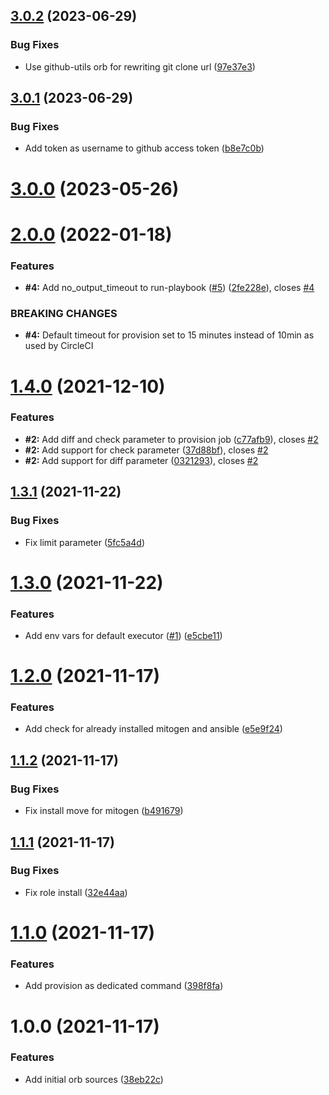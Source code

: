 ## [3.0.2](https://github.com/trustedshops-public/circleci-orb-ansible/compare/3.0.1...3.0.2) (2023-06-29)


### Bug Fixes

* Use github-utils orb for rewriting git clone url ([97e37e3](https://github.com/trustedshops-public/circleci-orb-ansible/commit/97e37e34ae81a989312dc546ab934d2b65009c09))

## [3.0.1](https://github.com/trustedshops-public/circleci-orb-ansible/compare/3.0.0...3.0.1) (2023-06-29)


### Bug Fixes

* Add token as username to github access token ([b8e7c0b](https://github.com/trustedshops-public/circleci-orb-ansible/commit/b8e7c0be56239861ab1dc7c49678f057c5897b56))

# [3.0.0](https://github.com/trustedshops-public/circleci-orb-ansible/compare/2.0.0...3.0.0) (2023-05-26)

# [2.0.0](https://github.com/trustedshops-public/circleci-orb-ansible/compare/1.4.0...2.0.0) (2022-01-18)


### Features

* **#4:** Add no_output_timeout to run-playbook ([#5](https://github.com/trustedshops-public/circleci-orb-ansible/issues/5)) ([2fe228e](https://github.com/trustedshops-public/circleci-orb-ansible/commit/2fe228e524929ce3e7d9779e1d22f6b47d324e70)), closes [#4](https://github.com/trustedshops-public/circleci-orb-ansible/issues/4)


### BREAKING CHANGES

* **#4:** Default timeout for provision set to 15 minutes instead of 10min as used by CircleCI

# [1.4.0](https://github.com/trustedshops-public/circleci-orb-ansible/compare/1.3.1...1.4.0) (2021-12-10)


### Features

* **#2:** Add diff and check parameter to provision job ([c77afb9](https://github.com/trustedshops-public/circleci-orb-ansible/commit/c77afb98d0bc8986b1c4996b069e2e08882a64e5)), closes [#2](https://github.com/trustedshops-public/circleci-orb-ansible/issues/2)
* **#2:** Add support for check parameter ([37d88bf](https://github.com/trustedshops-public/circleci-orb-ansible/commit/37d88bf3fdd811ca736f48623e96c6534019248d)), closes [#2](https://github.com/trustedshops-public/circleci-orb-ansible/issues/2)
* **#2:** Add support for diff parameter ([0321293](https://github.com/trustedshops-public/circleci-orb-ansible/commit/0321293f5976dbd0ff44e389ba6feb4e30dafef1)), closes [#2](https://github.com/trustedshops-public/circleci-orb-ansible/issues/2)

## [1.3.1](https://github.com/trustedshops-public/circleci-orb-ansible/compare/1.3.0...1.3.1) (2021-11-22)


### Bug Fixes

* Fix limit parameter ([5fc5a4d](https://github.com/trustedshops-public/circleci-orb-ansible/commit/5fc5a4de69dfa77535ffca4c3b18c5b74703e015))

# [1.3.0](https://github.com/trustedshops-public/circleci-orb-ansible/compare/1.2.0...1.3.0) (2021-11-22)


### Features

* Add env vars for default executor ([#1](https://github.com/trustedshops-public/circleci-orb-ansible/issues/1)) ([e5cbe11](https://github.com/trustedshops-public/circleci-orb-ansible/commit/e5cbe1198da3292464e3749c1f29582900e08577))

# [1.2.0](https://github.com/trustedshops-public/circleci-orb-ansible/compare/1.1.2...1.2.0) (2021-11-17)


### Features

* Add check for already installed mitogen and ansible ([e5e9f24](https://github.com/trustedshops-public/circleci-orb-ansible/commit/e5e9f2414cb1e91f9570638ac8867f8e310c6c3a))

## [1.1.2](https://github.com/trustedshops-public/circleci-orb-ansible/compare/1.1.1...1.1.2) (2021-11-17)


### Bug Fixes

* Fix install move for mitogen ([b491679](https://github.com/trustedshops-public/circleci-orb-ansible/commit/b491679ac3e0a4505daed204c414dfad02bcf0e6))

## [1.1.1](https://github.com/trustedshops-public/circleci-orb-ansible/compare/1.1.0...1.1.1) (2021-11-17)


### Bug Fixes

* Fix role install ([32e44aa](https://github.com/trustedshops-public/circleci-orb-ansible/commit/32e44aae4bb65c3b03b6646417dcf89967e286cb))

# [1.1.0](https://github.com/trustedshops-public/circleci-orb-ansible/compare/1.0.0...1.1.0) (2021-11-17)


### Features

* Add provision as dedicated command ([398f8fa](https://github.com/trustedshops-public/circleci-orb-ansible/commit/398f8fabbcc19e929042e85d7b1341426e3ee1b9))

# 1.0.0 (2021-11-17)


### Features

* Add initial orb sources ([38eb22c](https://github.com/trustedshops-public/circleci-orb-ansible/commit/38eb22cbeaafb47afbc5e4574ef403e1be84150e))

